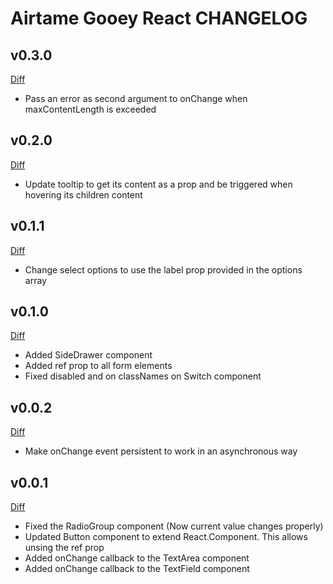 # Airtame Gooey React CHANGELOG

## v0.3.0

[Diff](https://github.com/airtame/airtame-gooey-react/compare/v0.2.0...v0.3.0)

- Pass an error as second argument to onChange when maxContentLength is exceeded

## v0.2.0

[Diff](https://github.com/airtame/airtame-gooey-react/compare/v0.1.1...v0.2.0)

- Update tooltip to get its content as a prop and be triggered when hovering its children content

## v0.1.1

[Diff](https://github.com/airtame/airtame-gooey-react/compare/v0.1.0...v0.1.1)

- Change select options to use the label prop provided in the options array

## v0.1.0

[Diff](https://github.com/airtame/airtame-gooey-react/compare/v0.0.2...v0.1.0)

- Added SideDrawer component
- Added ref prop to all form elements
- Fixed disabled and on classNames on Switch component

## v0.0.2

[Diff](https://github.com/airtame/airtame-gooey-react/compare/v0.0.1...v0.0.2)

- Make onChange event persistent to work in an asynchronous way

## v0.0.1

[Diff](https://github.com/airtame/airtame-gooey-react/compare/v0.0.0...v0.0.1)

- Fixed the RadioGroup component (Now current value changes properly)
- Updated Button component to extend React.Component. This allows unsing the ref prop
- Added onChange callback to the TextArea component
- Added onChange callback to the TextField component
